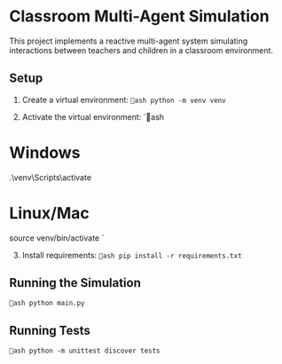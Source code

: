 # Classroom Multi-Agent Simulation

This project implements a reactive multi-agent system simulating interactions between teachers and children in a classroom environment.

## Setup

1. Create a virtual environment:
`ash
python -m venv venv
`

2. Activate the virtual environment:
`ash
# Windows
.\venv\Scripts\activate
# Linux/Mac
source venv/bin/activate
`

3. Install requirements:
`ash
pip install -r requirements.txt
`

## Running the Simulation

`ash
python main.py
`

## Running Tests

`ash
python -m unittest discover tests
`
